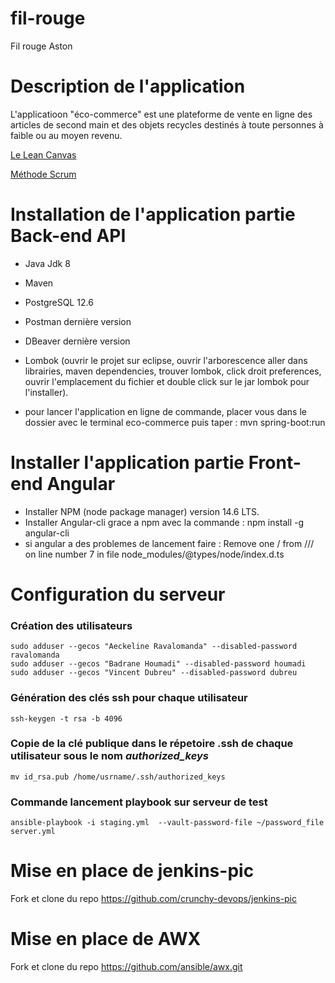 # fil-rouge
Fil rouge Aston

# Description de l'application
L'applicatioon "éco-commerce" est une plateforme de vente en ligne des articles de second main et des objets recycles destinés à toute personnes à faible ou au moyen revenu.

[Le Lean Canvas](https://docs.google.com/spreadsheets/d/1Ip7EwaUnPo0Waj7vnq1TA4c3rcOTB432nLBmfSh32B4/edit?usp=sharing)

[Méthode Scrum](https://aeckeline.atlassian.net/jira/software/c/projects/ECO/boards/2/roadmap)


# Installation de l'application partie Back-end API
- Java Jdk 8
- Maven
- PostgreSQL 12.6
- Postman dernière version
- DBeaver dernière version
- Lombok (ouvrir le projet sur eclipse, ouvrir l'arborescence aller dans librairies, maven dependencies,
  trouver lombok, click droit preferences, ouvrir l'emplacement du fichier et double click sur le jar 
  lombok pour l'installer).
    
- pour lancer l'application en ligne de commande, placer vous dans le dossier avec le terminal
  eco-commerce puis taper : mvn spring-boot:run

# Installer l'application partie Front-end Angular

- Installer NPM (node package manager) version 14.6 LTS.
- Installer Angular-cli grace a npm avec la commande : npm install -g angular-cli
- si angular a des problemes de lancement faire : 
Remove one / from /// on line number 7 in file node_modules/@types/node/index.d.ts

  

# Configuration du serveur

### Création des utilisateurs

```shell
sudo adduser --gecos "Aeckeline Ravalomanda" --disabled-password ravalomanda
sudo adduser --gecos "Badrane Houmadi" --disabled-password houmadi
sudo adduser --gecos "Vincent Dubreu" --disabled-password dubreu
```

### Génération des clés ssh pour chaque utilisateur
```shell
ssh-keygen -t rsa -b 4096 
```
### Copie de la clé publique dans le répetoire .ssh de chaque utilisateur sous le nom _authorized_keys_
```shell
mv id_rsa.pub /home/usrname/.ssh/authorized_keys
```
### Commande lancement playbook sur serveur de test
```shell
ansible-playbook -i staging.yml  --vault-password-file ~/password_file server.yml
```
# Mise en place de jenkins-pic
Fork et clone du repo https://github.com/crunchy-devops/jenkins-pic

# Mise en place de AWX
Fork et clone du repo https://github.com/ansible/awx.git


